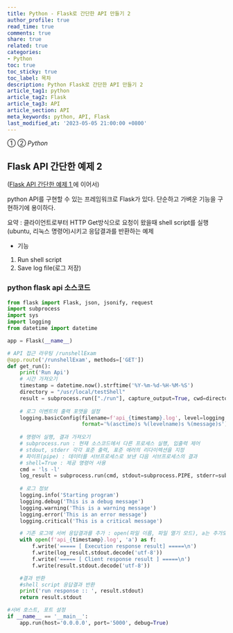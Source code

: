 ```yaml
---
title: Python - Flask로 간단한 API 만들기 2
author_profile: true
read_time: true
comments: true
share: true
related: true
categories:
- Python
toc: true
toc_sticky: true
toc_label: 목차
description: Python Flask로 간단한 API 만들기 2
article_tag1: python
article_tag2: Flask
article_tag3: API
article_section: API
meta_keywords: python, API, Flask
last_modified_at: '2023-05-05 21:00:00 +0800'
---
```

① ② *Python* 

## Flask API 간단한 예제 2

([Flask API 간단한 예제 1 ](https://amirer21.github.io/python/python-flask/ ) 에 이어서)

python API를 구현할 수 있는 프레임워크로 Flask가 있다.
단순하고 가벼운 기능을 구현하기에 용이하다.

요약 : 클라이언트로부터 HTTP Get방식으로 요청이 왔을때 shell script를 실행(ubuntu, 리눅스 명령어)시키고 응답결과를 반환하는 예제

- 기능

1. Run shell script
2. Save log file(로그 저장)


### python flask api 소스코드

```python
from flask import Flask, json, jsonify, request
import subprocess
import sys
import logging
from datetime import datetime

app = Flask(__name__)

# API 접근 라우팅 /runshellExam 
@app.route('/runshellExam', methods=['GET'])
def get_run():
    print('Run Api')
    # 시간 가져오기
    timestamp = datetime.now().strftime('%Y-%m-%d-%H-%M-%S')    
    directory = "/usr/local/testShell"
    result = subprocess.run(["./run"], capture_output=True, cwd=directory)
    
    # 로그 이벤트의 출력 포맷을 설정
    logging.basicConfig(filename=f'api_{timestamp}.log', level=logging.DEBUG,
                        format='%(asctime)s %(levelname)s %(message)s')
    
    # 명령어 실행, 결과 가져오기    
    # subprocess.run : 현재 소스코드에서 다른 프로세스 실행, 입출력 제어
    # stdout, stderr 각각 표준 출력, 표준 에러의 리다이렉션을 지정
    # 파이프(pipe) : 데이터를 서브프로세스로 보낸 다음 서브프로세스의 결과
    # shell=True : 제공 명령어 사용
    cmd = 'ls -l'
    log_result = subprocess.run(cmd, stdout=subprocess.PIPE, stderr=subprocess.PIPE, shell=True)    
    
    # 로그 정보
    logging.info('Starting program')
    logging.debug('This is a debug message')
    logging.warning('This is a warning message')
    logging.error('This is an error message')
    logging.critical('This is a critical message')

    # 기존 로그에 서버 응답결과를 추가 : open(파일 이름, 파일 열기 모드), a는 추가모드
    with open(f'api_{timestamp}.log', 'a') as f:
        f.write('===== [ Execution response result] =====\n')
        f.write(log_result.stdout.decode('utf-8')) 
        f.write('===== [ Client response result ] =====\n')
        f.write(result.stdout.decode('utf-8'))

    #결과 반환
    #shell script 응답결과 반환
    print('run response :: ', result.stdout)            
    return result.stdout

#서버 호스트, 포트 설정
if __name__ == '__main__':
    app.run(host='0.0.0.0', port='5000', debug=True)
```